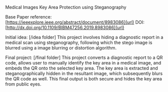 Medical Images Key Area Protection using Steganography

Base Paper reference: [https://ieeexplore.ieee.org/abstract/document/8983086](url)
DOI: [http://dx.doi.org/10.1109/BIBM47256.2019.8983086](url)

Initial idea:
[/idea folder]
This project involves hiding a diagnostic report in a medical scan using steganography, following which the stego image is blurred using a image blurring or distortion algorithm. 

Final project:
[/final folder]
This project converts a diagnostic report to a QR code, allows user to manually identify the key area in a medical image, and embeds the QR onto the selected key area. The key area is extracted and steganographically hidden in the resultant image, which subsequently blurs the QR code as well. This final output is both secure and hides the key area from public eyes.
